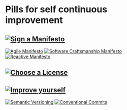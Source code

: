 # Pills for self continuous improvement

## [![Sign a Manifesto](https://img.shields.io/badge/STEP-%20Sign%20a%20Manifesto-blue.svg)](https://github.com/kahlitoh/self-esteem-pills)

[![Agile Manifesto](https://img.shields.io/badge/Manifesto-%20Agile-green.svg)](http://agilemanifesto.org/)
[![Software Craftsmanship Manifesto](https://img.shields.io/badge/Manifesto-%20Software%20Craftsmanship-green.svg)](http://manifesto.softwarecraftsmanship.org/)
[![Reactive Manifesto](https://img.shields.io/badge/Manifesto-%20Reactive-green.svg)](http://www.reactivemanifesto.org/)

## [![Choose a License](https://img.shields.io/badge/STEP-%20Choose%20a%20License-blue.svg)](https://choosealicense.com/)


## [![Improve yourself](https://img.shields.io/badge/STEP-%20Improve%20yourself-blue.svg)](https://github.com/kahlitoh/self-esteem-pills)

[![Semantic Versioning](https://img.shields.io/badge/Semantic%20Versioning-2.0.0-green.svg)](http://semver.org/)
[![Conventional Commits](https://img.shields.io/badge/Conventional%20Commits-1.0.0-yellow.svg)](https://conventionalcommits.org)
